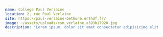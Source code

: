 ```yaml
---
name: Collège Paul Verlaine
location: 2, rue Paul Verlaine
site: https://paul-verlaine-bethune.enthdf.fr/
image: ~/assets/uploads/csm_verlaine_a393b17920.jpg
description: "Lorem ipsum, dolor sit amet consectetur adipisicing elit. Vero nobis autem error dolore provident cumque maxime, sint, nam sequi, magnam blanditiis officiis sapiente recusandae at sit ipsum aperiam excepturi ullam?"
---
```

